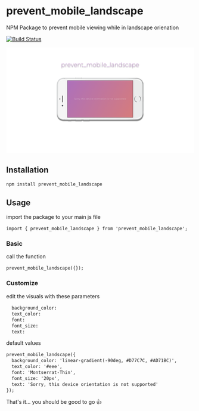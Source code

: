 # prevent_mobile_landscape

NPM Package to prevent mobile viewing while in landscape orienation

[![Build Status](https://travis-ci.org/stevemkroll/prevent_mobile_landscape.svg?branch=master)](https://travis-ci.org/stevemkroll/prevent_mobile_landscape)

![prevent_mobile_landscape](/images/screenshot.png)

## Installation
```
npm install prevent_mobile_landscape
```
## Usage
import the package to your main js file
```
import { prevent_mobile_landscape } from 'prevent_mobile_landscape';
```

### Basic
call the function

```
prevent_mobile_landscape({});
```

### Customize
edit the visuals with these parameters

```   
  background_color: 
  text_color:
  font:
  font_size: 
  text:
```

default values

```
prevent_mobile_landscape({
  background_color: 'linear-gradient(-90deg, #D77C7C, #AD71BC)',
  text_color: '#eee',
  font: 'Montserrat-Thin',
  font_size: '20px',
  text: 'Sorry, this device orientation is not supported'
});
```

That's it... you should be good to go :thumbsup:
